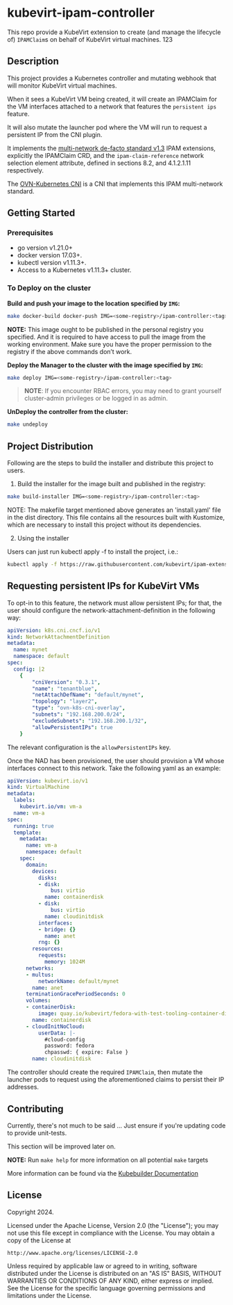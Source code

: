 # kubevirt-ipam-controller
This repo provide a KubeVirt extension to create (and manage the lifecycle of)
`IPAMClaim`s on behalf of KubeVirt virtual machines.
123
## Description
This project provides a Kubernetes controller and mutating webhook that will
monitor KubeVirt virtual machines.

When it sees a KubeVirt VM being created, it will create an IPAMClaim for the
VM interfaces attached to a network that features the `persistent ips` feature.

It will also mutate the launcher pod where the VM will run to request a
persistent IP from the CNI plugin.

It implements the
[multi-network de-facto standard v1.3](https://github.com/k8snetworkplumbingwg/multi-net-spec/tree/master/v1.3)
IPAM extensions, explicitly the IPAMClaim CRD, and the `ipam-claim-reference`
network selection element attribute, defined in sections 8.2, and 4.1.2.1.11
respectively.

The [OVN-Kubernetes CNI](https://github.com/ovn-org/ovn-kubernetes) is a CNI
that implements this IPAM multi-network standard.

## Getting Started

### Prerequisites
- go version v1.21.0+
- docker version 17.03+.
- kubectl version v1.11.3+.
- Access to a Kubernetes v1.11.3+ cluster.

### To Deploy on the cluster
**Build and push your image to the location specified by `IMG`:**

```sh
make docker-build docker-push IMG=<some-registry>/ipam-controller:<tag>
```

**NOTE:** This image ought to be published in the personal registry you specified. 
And it is required to have access to pull the image from the working environment. 
Make sure you have the proper permission to the registry if the above commands don’t work.

**Deploy the Manager to the cluster with the image specified by `IMG`:**

```sh
make deploy IMG=<some-registry>/ipam-controller:<tag>
```

> **NOTE**: If you encounter RBAC errors, you may need to grant yourself cluster-admin 
privileges or be logged in as admin.

**UnDeploy the controller from the cluster:**

```sh
make undeploy
```

## Project Distribution

Following are the steps to build the installer and distribute this project to users.

1. Build the installer for the image built and published in the registry:

```sh
make build-installer IMG=<some-registry>/ipam-controller:<tag>
```

NOTE: The makefile target mentioned above generates an 'install.yaml'
file in the dist directory. This file contains all the resources built
with Kustomize, which are necessary to install this project without
its dependencies.

2. Using the installer

Users can just run kubectl apply -f <URL for YAML BUNDLE> to install the project, i.e.:

```sh
kubectl apply -f https://raw.githubusercontent.com/kubevirt/ipam-extensions/main/dist/install.yaml
```

## Requesting persistent IPs for KubeVirt VMs
To opt-in to this feature, the network must allow persistent IPs; for that,
the user should configure the network-attachment-definition in the following
way:
```yaml
apiVersion: k8s.cni.cncf.io/v1
kind: NetworkAttachmentDefinition
metadata:
  name: mynet
  namespace: default
spec:
  config: |2
    {
        "cniVersion": "0.3.1",
        "name": "tenantblue",
        "netAttachDefName": "default/mynet",
        "topology": "layer2",
        "type": "ovn-k8s-cni-overlay",
        "subnets": "192.168.200.0/24",
        "excludeSubnets": "192.168.200.1/32",
        "allowPersistentIPs": true
    }
```

The relevant configuration is the `allowPersistentIPs` key.

Once the NAD has been provisioned, the user should provision a VM whose
interfaces connect to this network. Take the following yaml as an example:
```yaml
apiVersion: kubevirt.io/v1
kind: VirtualMachine
metadata:
  labels:
    kubevirt.io/vm: vm-a
  name: vm-a
spec:
  running: true
  template:
    metadata:
      name: vm-a
      namespace: default
    spec:
      domain:
        devices:
          disks:
          - disk:
              bus: virtio
            name: containerdisk
          - disk:
              bus: virtio
            name: cloudinitdisk
          interfaces:
          - bridge: {}
            name: anet
          rng: {}
        resources:
          requests:
            memory: 1024M
      networks:
      - multus:
          networkName: default/mynet
        name: anet
      terminationGracePeriodSeconds: 0
      volumes:
      - containerDisk:
          image: quay.io/kubevirt/fedora-with-test-tooling-container-disk:v1.2.0
        name: containerdisk
      - cloudInitNoCloud:
          userData: |-
            #cloud-config
            password: fedora
            chpasswd: { expire: False }
        name: cloudinitdisk
```

The controller should create the required `IPAMClaim`, then mutate the launcher
pods to request using the aforementioned claims to persist their IP addresses.

## Contributing
Currently, there's not much to be said ... Just ensure if you're updating code
to provide unit-tests.

This section will be improved later on.

**NOTE:** Run `make help` for more information on all potential `make` targets

More information can be found via the [Kubebuilder Documentation](https://book.kubebuilder.io/introduction.html)

## License

Copyright 2024.

Licensed under the Apache License, Version 2.0 (the "License");
you may not use this file except in compliance with the License.
You may obtain a copy of the License at

    http://www.apache.org/licenses/LICENSE-2.0

Unless required by applicable law or agreed to in writing, software
distributed under the License is distributed on an "AS IS" BASIS,
WITHOUT WARRANTIES OR CONDITIONS OF ANY KIND, either express or implied.
See the License for the specific language governing permissions and
limitations under the License.

